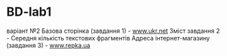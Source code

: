 # BD-lab1
варіант №2
Базова сторінка (завдання 1) - www.ukr.net
Зміст завдання 2 - Середня кількість текстових фрагментів
Адреса інтернет-магазину (завдання 3) - www.repka.ua


